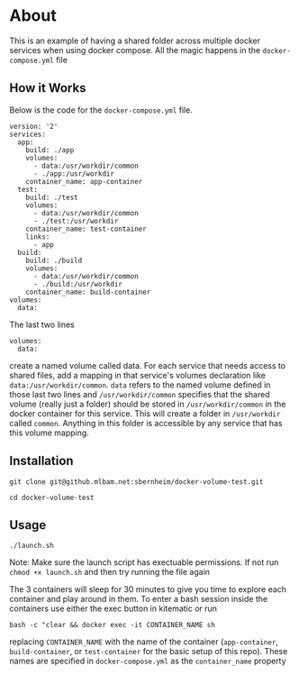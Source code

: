 # About

This is an example of having a shared folder across multiple docker services when using docker compose. All the magic happens in the `docker-compose.yml` file

## How it Works

Below is the code for the `docker-compose.yml` file.
```
version: '2'
services:
  app:
    build: ./app
    volumes:
      - data:/usr/workdir/common
      - ./app:/usr/workdir
    container_name: app-container
  test:
    build: ./test
    volumes:
      - data:/usr/workdir/common
      - ./test:/usr/workdir
    container_name: test-container
    links:
      - app
  build:
    build: ./build
    volumes:
      - data:/usr/workdir/common
      - ./build:/usr/workdir
    container_name: build-container
volumes:
  data:
```

The last two lines
```
volumes:
  data:
```
create a named volume called data. For each service that needs access to shared files, add a mapping in that service's volumes declaration like `data:/usr/workdir/common`. `data` refers to the named volume defined in those last two lines and `/usr/workdir/common` specifies that the shared volume (really just a folder) should be stored in `/usr/workdir/common` in the docker container for this service. This will create a folder in `/usr/workdir` called `common`. Anything in this folder is accessible by any service that has this volume mapping.

## Installation

`git clone git@github.mlbam.net:sbernheim/docker-volume-test.git`

`cd docker-volume-test`

## Usage

`./launch.sh`

Note: Make sure the launch script has exectuable permissions. If not run `chmod +x launch.sh` and then try running the file again

The 3 containers will sleep for 30 minutes to give you time to explore each container and play around in them. To enter a bash session inside the containers use either the exec button in kitematic or run

`bash -c "clear && docker exec -it CONTAINER_NAME sh`

replacing `CONTAINER_NAME` with the name of the container (`app-container`, `build-container`, or `test-container` for the basic setup of this repo). These names are specified in `docker-compose.yml` as the `container_name` property
